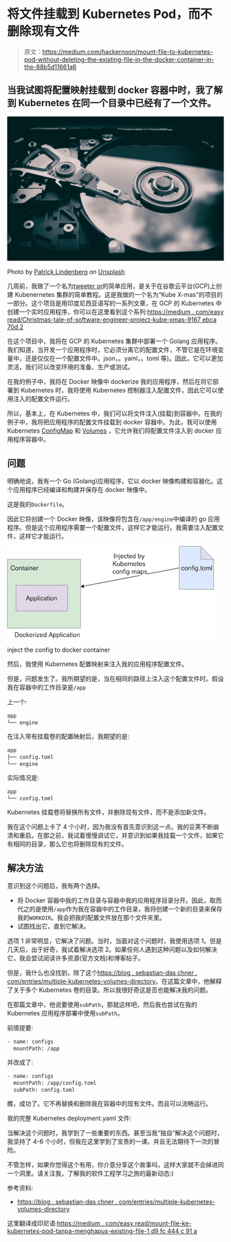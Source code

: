 # 将文件挂载到 Kubernetes Pod，而不删除现有文件

> 原文：<https://medium.com/hackernoon/mount-file-to-kubernetes-pod-without-deleting-the-existing-file-in-the-docker-container-in-the-88b5d11661a6>

## 当我试图将配置映射挂载到 docker 容器中时，我了解到 Kubernetes 在同一个目录中已经有了一个文件。

![](img/1b2eccfd5696d3378f809ec0fe35a348.png)

Photo by [Patrick Lindenberg](https://unsplash.com/@heapdump?utm_source=medium&utm_medium=referral) on [Unsplash](https://unsplash.com?utm_source=medium&utm_medium=referral)

几周前，我做了一个名为[tweeter or](https://github.com/bxcodec/tweetor)的简单应用，是关于在谷歌云平台(GCP)上创建 Kubenernetes 集群的简单教程。这是我做的一个名为“Kube X-mas”的项目的一部分。这个项目是用印度尼西亚语写的一系列文章，在 GCP 的 Kubernetes 中创建一个实时应用程序，你可以在这里看到这个系列:[https://medium . com/easy read/Christmas-tale-of-software-engineer-project-kube-xmas-9167 ebca 70d 2](/easyread/christmas-tale-of-sofware-engineer-project-kube-xmas-9167ebca70d2)

在这个项目中，我将在 GCP 的 Kubernetes 集群中部署一个 Golang 应用程序。我们知道，当开发一个应用程序时，它必须分离它的配置文件，不管它是在环境变量中，还是仅仅在一个配置文件中。json，。yaml，。toml 等)。因此，它可以更加灵活，我们可以改变环境的准备、生产或测试。

在我的例子中，我将在 Docker 映像中 dockerize 我的应用程序，然后在将它部署到 Kubernetes 时，我将使用 Kubernetes 控制器注入配置文件，因此它可以使用注入的配置文件运行。

所以，基本上，在 Kubernetes 中，我们可以将文件注入(挂载)到容器中。在我的例子中，我将把应用程序的配置文件挂载到 docker 容器中。为此，我可以使用 Kubernetes [ConfigMap](https://kubernetes.io/docs/tasks/configure-pod-container/configure-pod-configmap/) 和 [Volumes](https://kubernetes.io/docs/concepts/storage/volumes/) ，它允许我们将配置文件注入到 docker 应用程序容器中。

## 问题

明确地说，我有一个 Go (Golang)应用程序，它以 docker 映像构建和容器化。这个应用程序已经编译和构建并保存在 docker 映像中。

这是我的`Dockerfile`。

因此它将创建一个 Docker 映像，该映像将包含在`/app/engine`中编译的 go 应用程序。但是这个应用程序需要一个配置文件，这样它才能运行。我需要注入配置文件，这样它才能运行。

![](img/7dcd0ee0c2784dd851b7bfc1a20345a8.png)

inject the config to docker container

然后，我使用 Kubernetes 配置映射来注入我的应用程序配置文件。

但是，问题发生了。我所期望的是，当在相同的路径上注入这个配置文件时。假设我在容器中的工作目录是`/app`

上一个:

```
app
└── engine
```

在注入带有挂载卷的配置映射后，我期望的是:

```
app
├── config.toml
└── engine
```

实际情况是:

```
app
└── config.toml
```

Kubernetes 挂载卷将替换所有文件，并删除现有文件，而不是添加新文件。

我在这个问题上卡了 4 个小时，因为我没有首先意识到这一点。我的豆荚不断崩溃和重启。在那之前，我试着慢慢调试它，并意识到如果我挂载一个文件，如果它有相同的目录，那么它也将删除现有的文件。

## 解决方法

意识到这个问题后，我有两个选择。

*   将 Docker 容器中我的工作目录与容器中我的应用程序目录分开。因此，取而代之的是使用`/app`作为我在容器中的工作目录，我将创建一个新的目录来保存我的`WORKDIR`。我会把我的配置文件放在那个文件夹里。
*   试图找出它，直到它解决。

选项 1 非常明显，它解决了问题。当时，当面对这个问题时，我使用选项 1。但是几天后，出于好奇，我试着解决选项 2。如果任何人遇到这种问题以及如何解决它，我会尝试阅读许多资源(官方文档)和博客帖子。

但是，我什么也没找到，除了这个[https://blog . sebastian-das chner . com/entries/multiple-kubernetes-volumes-directory](https://blog.sebastian-daschner.com/entries/multiple-kubernetes-volumes-directory)。在这篇文章中，他解释了关于多个 Kubernetes 卷的目录。所以我很好奇这是否也能解决我的问题。

在那篇文章中，他说要使用`subPath`，那就这样吧，然后我也尝试在我的 Kubernetes 应用程序部署中使用`subPath`。

前情提要:

```
- name: configs          
  mountPath: /app
```

并改成了:

```
- name: configs
  mountPath: /app/config.toml
  subPath: config.toml
```

瞧，成功了。它不再替换和删除我在容器中的现有文件。而且可以流畅运行。

我的完整 Kubernetes deployment.yaml 文件:

当解决这个问题时，我学到了一些重要的东西。甚至当我“独自”解决这个问题时，我坚持了 4-6 个小时，但我在这里学到了宝贵的一课。并且无法期待下一次的冒险。

不管怎样，如果你觉得这个有用，你介意分享这个故事吗，这样大家就不会掉进同一个洞里。请关注我，了解我的软件工程学习之旅的最新动态:)

参考资料:

*   [https://blog . sebastian-das chner . com/entries/multiple-kubernetes-volumes-directory](https://blog.sebastian-daschner.com/entries/multiple-kubernetes-volumes-directory)

这里翻译成印尼语:[https://medium . com/easy read/mount-file-ke-kubernetes-pod-tanpa-menghapus-existing-file-1 d9 fc 444 c 91 a](/easyread/mount-file-ke-kubernetes-pod-tanpa-menghapus-existing-file-1d9fc444c91a)